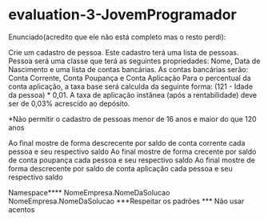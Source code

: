 # evaluation-3-JovemProgramador


Enunciado(acredito que ele não está completo mas o resto perdi):

Crie um cadastro de pessoa. Este cadastro terá uma lista de pessoas.
Pessoa será uma classe que terá as seguintes propriedades:
Nome, Data de Nascimento e uma lista de contas bancárias.
As contas bancárias serão: Conta Corrente, Conta Poupança e Conta Aplicação
Para o percentual da conta aplicação, a taxa base será calculda da seguinte forma:
(121 - Idade da pessoa) * 0,01. A taxa de aplicação instânea (após a rentabilidade) deve ser de 0,03% acrescido ao depósito.

*Não permitir o cadastro de pessoas menor de 16 anos e maior do que 120 anos

Ao final mostre de forma descrecente por saldo de conta corrente cada pessoa e seu respectivo saldo
Ao final mostre de forma crecente por saldo de conta poupança cada pessoa e seu respectivo saldo
Ao final mostre de forma descrecente por saldo de conta aplicação cada pessoa e seu respectivo saldo

Namespace**** NomeEmpresa.NomeDaSolucao
NomeEmpresa.NomeDaSolucao
***Respeitar os padrões
*** Não usar acentos
